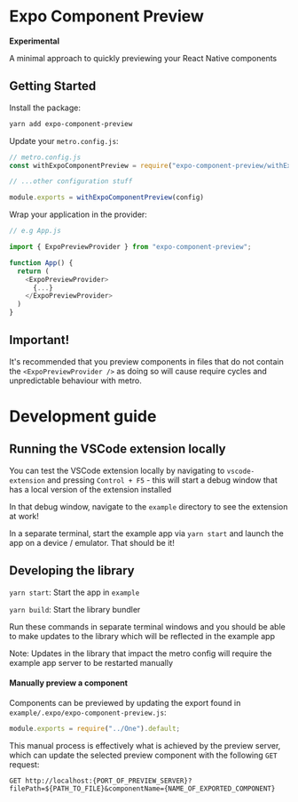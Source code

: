 # Expo Component Preview

**Experimental**

A minimal approach to quickly previewing your React Native components


## Getting Started

Install the package: 
```bash
yarn add expo-component-preview
```

Update your `metro.config.js`:

```js
// metro.config.js
const withExpoComponentPreview = require("expo-component-preview/withExpoComponentPreview");

// ...other configuration stuff

module.exports = withExpoComponentPreview(config)
```

Wrap your application in the provider: 

```js
// e.g App.js

import { ExpoPreviewProvider } from "expo-component-preview";

function App() {
  return (
    <ExpoPreviewProvider>
      {...}
    </ExpoPreviewProvider>
  )
}

``` 

## Important! 

It's recommended that you preview components in files that do not contain the `<ExpoPreviewProvider />` as doing so will cause require cycles and unpredictable behaviour with metro.
# Development guide

## Running the VSCode extension locally 

You can test the VSCode extension locally by navigating to `vscode-extension` and pressing `Control + F5` - this will start a debug window that has a local version of the extension installed

In that debug window, navigate to the `example` directory to see the extension at work!

In a separate terminal, start the example app via `yarn start` and launch the app on a device / emulator. That should be it!


## Developing the library

`yarn start`: Start the app in `example`

`yarn build`: Start the library bundler

Run these commands in separate terminal windows and you should be able to make updates to the library which will be reflected in the example app

Note: Updates in the library that impact the metro config will require the example app server to be restarted manually

#### Manually preview a component

Components can be previewed by updating the export found in `example/.expo/expo-component-preview.js`:

```js
module.exports = require("../One").default;
```

This manual process is effectively what is achieved by the preview server, which can update the selected preview component with the following `GET` request:
```
GET http://localhost:{PORT_OF_PREVIEW_SERVER}?filePath=${PATH_TO_FILE}&componentName={NAME_OF_EXPORTED_COMPONENT}
```
